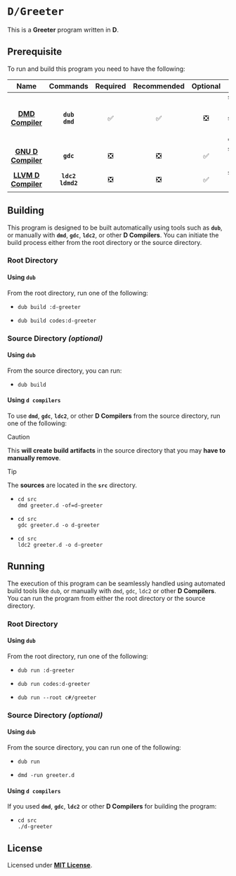 # `D/Greeter`

This is a **Greeter** program written in **D**.

## Prerequisite

To run and build this program you need to have the following:

| Name | Commands | Required | Recommended | Optional | Notes |
|:----:|:--------:|:--------:|:-----------:|:--------:|:-----:|
| [**DMD Compiler**](https://dlang.org/download.html) | **`dub`**<br>**`dmd`** | &#9989; | &#9989; | &#10062; | **`sudo apt install dub`**<br>**`sudo apt install dmd-compiler`** |
| [**GNU D Compiler**](https://gcc.gnu.org) | **`gdc`** | &#10062; | &#10062; | &#9989; | **`sudo apt install gdc`** |
| [**LLVM D Compiler**](https://wiki.dlang.org/LDC) | **`ldc2`**<br>**`ldmd2`** | &#10062; | &#10062; | &#9989; | **`sudo apt install ldc`** |

## Building

This program is designed to be built automatically using tools such as **`dub`**, or manually with **`dmd`**, **`gdc`**, **`ldc2`**, or other **D Compilers**. You can initiate the build process either from the root directory or the source directory.

### Root Directory

#### Using `dub`

From the root directory, run one of the following:

* ```
  dub build :d-greeter
  ```
* ```
  dub build codes:d-greeter
  ```

### Source Directory _(optional)_

#### Using `dub`

From the source directory, you can run:

* ```
  dub build
  ```

#### Using `d compilers`

To use **`dmd`**, **`gdc`**, **`ldc2`**, or other **D Compilers** from the source directory, run one of the following:

> [!CAUTION]
> This **will create build artifacts** in the source directory that you may **have to manually remove**.

> [!TIP]
> The **sources** are located in the **`src`** directory.

* ```
  cd src
  dmd greeter.d -of=d-greeter
  ```
* ```
  cd src
  gdc greeter.d -o d-greeter
  ```
* ```
  cd src
  ldc2 greeter.d -o d-greeter
  ```

## Running

The execution of this program can be seamlessly handled using automated build tools like `dub`, or manually with `dmd`, `gdc`, `ldc2` or other **D Compilers**. You can run the program from either the root directory or the source directory.

### Root Directory

#### Using `dub`

From the root directory, run one of the following:

* ```
  dub run :d-greeter
  ```
* ```
  dub run codes:d-greeter
  ```
* ```
  dub run --root c#/greeter
  ```

### Source Directory _(optional)_

#### Using `dub`

From the source directory, you can run one of the following:

* ```
  dub run
  ```
* ```
  dmd -run greeter.d
  ```

#### Using `d compilers`

If you used **`dmd`**, **`gdc`**, **`ldc2`** or other **D Compilers** for building the program:

* ```
  cd src
  ./d-greeter
  ```

## License

Licensed under [**MIT License**](LICENSE).
